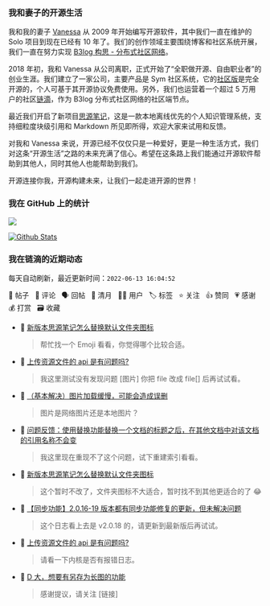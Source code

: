 ### 我和妻子的开源生活

我和我的妻子 [Vanessa](https://github.com/Vanessa219) 从 2009 年开始编写开源软件，其中我们一直在维护的 Solo 项目到现在已经有 10 年了。我们的创作领域主要围绕博客和社区系统开展，我们一直在努力实现 [B3log 构思 - 分布式社区网络](https://ld246.com/article/1546941897596)。

2018 年初，我和 Vanessa 从公司离职，正式开始了“全职做开源、自由职业者”的创业生涯。我们建立了一家公司，主要产品是 Sym 社区系统，它的[社区版](https://github.com/88250/symphony)是完全开源的，个人可基于其开源协议免费使用。另外，我们也运营着一个超过 5 万用户的社区[链滴](https://ld246.com)，作为 B3log 分布式社区网络的社区端节点。

最近我们开启了新项目[思源笔记](https://github.com/siyuan-note/siyuan)，这是一款本地离线优先的个人知识管理系统，支持细粒度块级引用和 Markdown 所见即所得，欢迎大家来试用和反馈。

对我和 Vanessa 来说，开源已经不仅仅只是一种爱好，更是一种生活方式，我们对这条“开源生活”之路的未来充满了信心。希望在这条路上我们能通过开源软件帮助到其他人，同时其他人也能帮助到我们。

开源连接你我，开源构建未来，让我们一起走进开源的世界！

### 我在 GitHub 上的统计

<a title="Hits" target="_blank" href="https://github.com/88250/88250"><img src="https://hits.b3log.org/88250/88250.svg"></a>

[![Github Stats](https://github-readme-stats.vercel.app/api?username=88250&theme=tokyonight&show_icons=true)](https://github.com/88250)

<!--events start -->

### 我在链滴的近期动态

每天自动刷新，最近更新时间：`2022-06-13 16:04:52`

📝 帖子 &nbsp; 💬 评论 &nbsp; 🗣 回帖 &nbsp; 🌙 清月 &nbsp; 👨‍💻 用户 &nbsp; 🏷️ 标签 &nbsp; ⭐️ 关注 &nbsp; 👍 赞同 &nbsp; 💗 感谢 &nbsp; 💰 打赏 &nbsp; 🗃 收藏

* 💬 [新版本思源笔记怎么替换默认文件夹图标](https://ld246.com/article/1655034302183/comment/1655106336715#comments)

  > 帮忙找一个 Emoji 看看，你觉得哪个比较合适。
* 💬 [上传资源文件的 api 是有问题吗?](https://ld246.com/article/1655098695851/comment/1655106246135#comments)

  > 我这里测试没有发现问题 [图片] 你把 file 改成 file[] 后再试试看。
* 💬 [（基本解决）图片加载缓慢，可能会造成误删](https://ld246.com/article/1654609229454/comment/1655105354881#comments)

  > 图片是网络图片还是本地图片？
* 💬 [问题反馈：使用替换功能替换一个文档的标题之后，在其他文档中对该文档的引用名称不会变](https://ld246.com/article/1654956734169/comment/1655102455178#comments)

  > 我这里现在重现不了这个问题，试下重建索引看看。
* 💬 [新版本思源笔记怎么替换默认文件夹图标](https://ld246.com/article/1655034302183/comment/1655102388660#comments)

  > 这个暂时不改了，文件夹图标不大适合，暂时找不到其他更适合的了 😂
* 💬 [【同步功能】2.0.16-19 版本都有同步功能修复的更新，但未解决问题](https://ld246.com/article/1655053236096/comment/1655102260133#comments)

  > 这个日志看上去是 v2.0.18 的，请更新到最新版后再试试。
* 💬 [上传资源文件的 api 是有问题吗?](https://ld246.com/article/1655098695851/comment/1655102170202#comments)

  > 请看一下内核是否有报错日志。
* 💬 [D 大，想要有另存为长图的功能](https://ld246.com/article/1655092171095/comment/1655102120495#comments)

  > 感谢提议，请关注 [链接]


<!--events end -->
